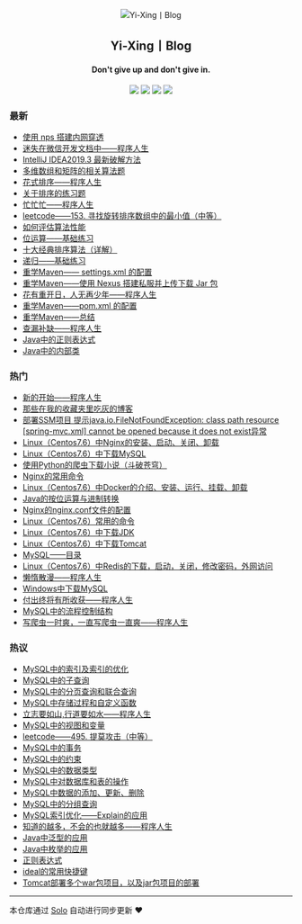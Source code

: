 <p align="center"><img alt="Yi-Xing丨Blog" src="https://img.hacpai.com/file/2019/09/代码-facb515c.png"></p><h2 align="center">
Yi-Xing丨Blog
</h2>

<h4 align="center">Don't give up and don't give in.</h4>
<p align="center"><a title="Yi-Xing丨Blog" target="_blank" href="https://github.com/Yi-Xing/solo-blog"><img src="https://img.shields.io/github/last-commit/Yi-Xing/solo-blog.svg?style=flat-square&color=FF9900"></a>
<a title="GitHub repo size in bytes" target="_blank" href="https://github.com/Yi-Xing/solo-blog"><img src="https://img.shields.io/github/repo-size/Yi-Xing/solo-blog.svg?style=flat-square"></a>
<a title="Solo Version" target="_blank" href="https://github.com/88250/solo/releases"><img src="https://img.shields.io/badge/solo-3.6.7-f1e05a.svg?style=flat-square&color=blueviolet"></a>
<a title="Hits" target="_blank" href="https://github.com/88250/hits"><img src="https://hits.b3log.org/Yi-Xing/solo-blog.svg"></a></p>

### 最新

* [使用 nps 搭建内网穿透](http://zyxwmj.top/articles/2019/12/09/1575855921772.html)
* [迷失在微信开发文档中——程序人生](http://zyxwmj.top/articles/2019/12/08/1575799755689.html)
* [IntelliJ IDEA2019.3 最新破解方法](http://zyxwmj.top/articles/2019/11/29/1575034846254.html)
* [多维数组和矩阵的相关算法题](http://zyxwmj.top/articles/2019/11/24/1574587705274.html)
* [花式排序——程序人生](http://zyxwmj.top/articles/2019/11/24/1574583868033.html)
* [关于排序的练习题](http://zyxwmj.top/articles/2019/11/18/1574088001295.html)
* [忙忙忙——程序人生](http://zyxwmj.top/articles/2019/11/17/1573982821404.html)
* [leetcode——153. 寻找旋转排序数组中的最小值（中等）](http://zyxwmj.top/articles/2019/11/16/1573897217279.html)
* [如何评估算法性能](http://zyxwmj.top/articles/2019/11/15/1573812420701.html)
* [位运算——基础练习](http://zyxwmj.top/articles/2019/11/13/1573654070912.html)
* [十大经典排序算法（详解）](http://zyxwmj.top/articles/2019/11/13/1573639140335.html)
* [递归——基础练习](http://zyxwmj.top/articles/2019/11/13/1573637078579.html)
* [重学Maven—— settings.xml 的配置](http://zyxwmj.top/articles/2019/11/06/1573018143484.html)
* [重学Maven——使用 Nexus 搭建私服并上传下载 Jar 包](http://zyxwmj.top/articles/2019/11/04/1572866911213.html)
* [花有重开日，人无再少年——程序人生](http://zyxwmj.top/articles/2019/11/03/1572789026683.html)
* [重学Maven——pom.xml 的配置](http://zyxwmj.top/articles/2019/11/02/1572665261880.html)
* [重学Maven——总结](http://zyxwmj.top/articles/2019/11/01/1572579880188.html)
* [查漏补缺——程序人生](http://zyxwmj.top/articles/2019/10/27/1572170802759.html)
* [Java中的正则表达式](http://zyxwmj.top/articles/2019/10/24/1571926946969.html)
* [Java中的内部类](http://zyxwmj.top/articles/2019/10/24/1571926812469.html)

### 热门

* [新的开始——程序人生](http://zyxwmj.top/articles/2019/09/15/1568519398125.html)
* [那些在我的收藏夹里吃灰的博客](http://zyxwmj.top/articles/2019/09/15/1568555315438.html)
* [部署SSM项目 提示java.io.FileNotFoundException: class path resource [spring-mvc.xml] cannot be opened because it does not exist异常](http://zyxwmj.top/articles/2019/09/13/1568344311025.html)
* [Linux（Centos7.6）中Nginx的安装、启动、关闭、卸载](http://zyxwmj.top/articles/2019/09/14/1568467945137.html)
* [Linux（Centos7.6）中下载MySQL](http://zyxwmj.top/articles/2019/09/20/1568940718608.html)
* [使用Python的爬虫下载小说（斗破苍穹）](http://zyxwmj.top/articles/2019/10/05/1570247153965.html)
* [Nginx的常用命令](http://zyxwmj.top/articles/2019/09/15/1568511483324.html)
* [Linux（Centos7.6）中Docker的介绍、安装、运行、挂载、卸载](http://zyxwmj.top/articles/2019/09/15/1568540312622.html)
* [Java的按位运算与进制转换](http://zyxwmj.top/articles/2019/09/19/1568903092320.html)
* [Nginx的nginx.conf文件的配置](http://zyxwmj.top/articles/2019/09/14/1568470865684.html)
* [Linux（Centos7.6）常用的命令](http://zyxwmj.top/articles/2019/09/16/1568642673331.html)
* [Linux（Centos7.6）中下载JDK](http://zyxwmj.top/articles/2019/09/19/1568884524004.html)
* [Linux（Centos7.6）中下载Tomcat](http://zyxwmj.top/articles/2019/09/19/1568886350347.html)
* [MySQL——目录](http://zyxwmj.top/articles/2019/10/15/1571130713804.html)
* [Linux（Centos7.6）中Redis的下载，启动，关闭，修改密码，外网访问](http://zyxwmj.top/articles/2019/09/18/1568791278084.html)
* [懒惰散漫——程序人生](http://zyxwmj.top/articles/2019/09/29/1569766340571.html)
* [Windows中下载MySQL](http://zyxwmj.top/articles/2019/09/16/1568616480019.html)
* [付出终将有所收获——程序人生](http://zyxwmj.top/articles/2019/09/22/1569115969401.html)
* [MySQL中的流程控制结构](http://zyxwmj.top/articles/2019/10/14/1571022318180.html)
* [写爬虫一时爽，一直写爬虫一直爽——程序人生](http://zyxwmj.top/articles/2019/10/06/1570329733745.html)

### 热议

* [MySQL中的索引及索引的优化](http://zyxwmj.top/articles/2019/10/16/1571194625812.html)
* [MySQL中的子查询](http://zyxwmj.top/articles/2019/10/09/1570623943771.html)
* [MySQL中的分页查询和联合查询](http://zyxwmj.top/articles/2019/10/15/1571130817223.html)
* [MySQL中存储过程和自定义函数](http://zyxwmj.top/articles/2019/10/14/1571010958142.html)
* [立志要如山,行道要如水——程序人生](http://zyxwmj.top/articles/2019/10/13/1570937330509.html)
* [MySQL中的视图和变量](http://zyxwmj.top/articles/2019/10/13/1570933069509.html)
* [leetcode——495. 提莫攻击（中等）](http://zyxwmj.top/articles/2019/10/12/1570870630738.html)
* [MySQL中的事务](http://zyxwmj.top/articles/2019/10/12/1570844512437.html)
* [MySQL中的约束](http://zyxwmj.top/articles/2019/10/11/1570765410925.html)
* [MySQL中的数据类型](http://zyxwmj.top/articles/2019/10/11/1570760300318.html)
* [MySQL中对数据库和表的操作](http://zyxwmj.top/articles/2019/10/10/1570717486901.html)
* [MySQL中数据的添加、更新、删除](http://zyxwmj.top/articles/2019/10/09/1570632274905.html)
* [MySQL中的分组查询](http://zyxwmj.top/articles/2019/10/08/1570521176176.html)
* [MySQL索引优化——Explain的应用](http://zyxwmj.top/articles/2019/10/16/1571211764479.html)
* [知道的越多，不会的也就越多——程序人生](http://zyxwmj.top/articles/2019/10/20/1571562421540.html)
* [Java中泛型的应用](http://zyxwmj.top/articles/2019/10/24/1571882926981.html)
* [Java中枚举的应用](http://zyxwmj.top/articles/2019/10/24/1571883525662.html)
* [正则表达式](http://zyxwmj.top/articles/2019/10/24/1571886568190.html)
* [ideal的常用快捷键](http://zyxwmj.top/articles/2019/09/26/1569490508934.html)
* [Tomcat部署多个war包项目，以及jar包项目的部署](http://zyxwmj.top/articles/2019/09/20/1568968418136.html)

---

本仓库通过 [Solo](https://github.com/88250/solo) 自动进行同步更新 ❤️ 